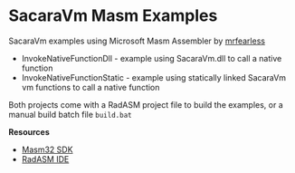 # SacaraVm Masm Examples

SacaraVm examples using Microsoft Masm Assembler by [mrfearless](www.github.com/mrfearless)

* InvokeNativeFunctionDll - example using SacaraVm.dll to call a native function
* InvokeNativeFunctionStatic - example using statically linked SacaraVm vm functions to call a native function

Both projects come with a RadASM project file to build the examples, or a manual build batch file `build.bat`

**Resources**
* [Masm32 SDK](http://www.masm32.com/download.htm)
* [RadASM IDE](http://www.softpedia.com/get/Programming/File-Editors/RadASM.shtml)